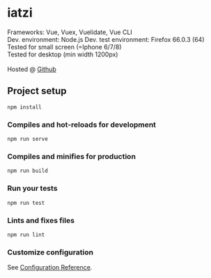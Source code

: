 # iatzi
Frameworks: Vue, Vuex, Vuelidate, Vue CLI
<br>
Dev. environment: Node.js
Dev. test environment: Firefox 66.0.3 (64)<br>
Tested for small screen (=Iphone 6/7/8)<br>
Tested for desktop (min width 1200px)<br>
<br>
Hosted @ <a href="https://zyperior.github.io" target="_blank">Github</a>


## Project setup
```
npm install
```

### Compiles and hot-reloads for development
```
npm run serve
```

### Compiles and minifies for production
```
npm run build
```

### Run your tests
```
npm run test
```

### Lints and fixes files
```
npm run lint
```

### Customize configuration
See [Configuration Reference](https://cli.vuejs.org/config/).
